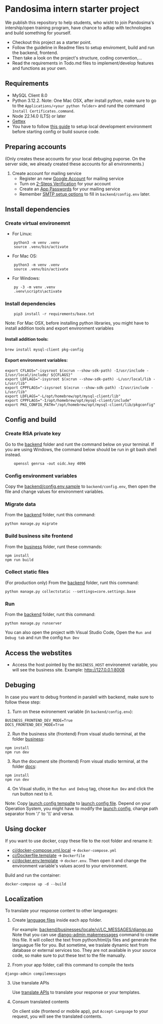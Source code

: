 # Pandosima intern starter project
We publish this repository to help students, who wisht to join Pandosima's intership/open training program, have chance to adtap with technologies and build something for yourself.
* Checkout this project as a starter point.
* Follow the guideline in Readme files to setup enviroment, build and run the backend, frontend. 
* Then take a look on the project's structure, coding convention,...
* Read the requirements in Todo.md files to implement/develop features and functions as your own.

## Requirements

* MySQL Client 8.0
* Python 3.12.2. Note: One Mac OSX, after install python, make sure to go to the `Applications/<your python folder>` and rund the command `Install Certificates.command`.
* Node 22.14.0 (LTS) or later
* [Gettex](https://mlocati.github.io/articles/gettext-iconv-windows.html)
* You have to follow [this guide](./devtools/Readme.md) to setup local development environment before starting config or build source code.
## Preparing accounts
(Only creates these accounts for your local debuging puporse. On the server side, we already created these accounts for all environments.)
1. Create account for mailing service
    * Register an new [Google Account](https://accounts.google.com/) for mailing service 
    * Turn on [2-Steps Verification](https://support.google.com/accounts/answer/185839) for your account
    * Create an [App Passwords](https://support.google.com/mail/answer/185833) for your mailing service
    * Remember [SMTP setup options](https://support.google.com/a/answer/176600?hl=en#zippy=%2Cuse-the-restricted-gmail-smtp-server%2Cuse-the-gmail-smtp-server) to fill in `backend/config.env` later.

## Install dependencies

### Create virtual environemnt

* For Linux:

```
    python3 -m venv .venv
    source .venv/bin/activate
```

* For Mac OS:

```
    python3 -m venv .venv
    source .venv/bin/activate
```

* For Windows:

```
    py -3 -m venv .venv
    .venv\scripts\activate
```

### Install dependencies

```
    pip3 install -r requirements/base.txt
```
Note: For Mac OSX, before installing python libraries, you might have to install addition tools and export environment variables
#### Install addition tools:
```
brew install mysql-client pkg-config
```
#### Export environment variables:
```
export CFLAGS="-isysroot $(xcrun --show-sdk-path) -I/usr/include -I/usr/local/include/ ${CFLAGS}"
export LDFLAGS="-isysroot $(xcrun --show-sdk-path) -L/usr/local/lib -L/usr/lib"
export CPPFLAGS="-isysroot $(xcrun --show-sdk-path) -I/usr/include -L/usr/lib"
export LDFLAGS="-L/opt/homebrew/opt/mysql-client/lib"
export CPPFLAGS="-I/opt/homebrew/opt/mysql-client/include"
export PKG_CONFIG_PATH="/opt/homebrew/opt/mysql-client/lib/pkgconfig"
```

## Config and build

### Create RSA private key

Go to the [backend](./backend/) folder and runt the command below on your terminal. If you are using Windows, the command below should be run in git bash shell instead.

```
    openssl genrsa -out oidc.key 4096
```

### Config environment variables
Copy the [backend/config.env.sample](backend/config.env.sample) to `backend/config.env`, then open the file and change values for environment variables.

### Migrate data
From the [backend](backend) folder, runt this command:
```
python manage.py migrate
```
### Build business site frontend
From the [business](business) folder, runt these commands:
```
npm install
npm run build
```

### Collect static files
(For production only)
From the [backend](backend) folder, runt this command:
```
python manage.py collectstatic --settings=core.settings.base
```

### Run
From the [backend](backend) folder, runt this command:
```
python manage.py runserver
```
You can also open the project with Visual Studio Code, Open the `Run and Debug tab` and run the config `Run Dev`

## Access the webstites
* Access the host pointed by the `BUSINESS_HOST` environemnt variable, you will see the business site. Example: http://127.0.0.1:8008

## Debuging
In case you want to debug frontend in paralell with backend, make sure to follow these step:
1. Turn on these evironement variable (in `backend/config.env`):
```
BUSINESS_FRONTEND_DEV_MODE=True
DOCS_FRONTEND_DEV_MODE=True
```
2. Run the business site (frontend)
From visual studio terminal, at the folder [business](business):
```
npm install
npm run dev
```
3. Run the document site (frontend)
From visual studio terminal, at the folder [docs](docs):
```
npm install
npm run dev
```
4. On Visual studio, in the `Run and Debug` tag, chose `Run Dev` and click the run button next to it.

Note: Copy [launch config tempalte](./.vscode/launch-template.json) to [launch config file](./.vscode/launch.json). Depend on your Operation System, you might have to modify the [launch config](./.vscode/launch.json), change path separator from '/' to '\\\\' and versa.

## Using docker
If you want to use docker, copy these file to the root folder and rename it:
- [ci/docker-compose.yml.local](ci/docker-compose.yml.local) -> `docker-compose.yml`
- [ci/Dockerfile.template](ci/Dockerfile.template) -> `Dockerfile`
- [ci/docker.env.template](docker.env.template) -> `docker.env`. Then open it and change the environment variable's values acord to your environment.

Build and run the container:
```
docker-compose up -d --build
```

## Localization
To translate your response content to other langueages:
1. Create [language files](https://docs.djangoproject.com/en/5.0/topics/i18n/translation/#localization-how-to-create-language-files) inside each app folder.

    For example: [backend/businesses/locale/vi/LC_MESSAGES/django.po](./backend/businesses/locale/vi/LC_MESSAGES/django.po)
Note that you can use [django-admin makemessages](https://docs.djangoproject.com/en/5.0/topics/i18n/translation/#localization-how-to-create-language-files) command to create this file. It will collect the text from python/html/js files and generate the languague file for you. But sometime, we traslate dynamic text from database or external services too. They are not available in your source code, so make sure to put these text to the file manually.

2. From your app folder, call this command to compile the texts
```
django-admin compilemessages
```

3. Use translate APIs

    Use [translate APIs](https://docs.djangoproject.com/en/5.0/topics/i18n/translation/) to translate your response or your templates.

4. Consum translated contents

    On client side (frontend or mobile app), put `Accept-Language` to your request, you will see the translated contents.
